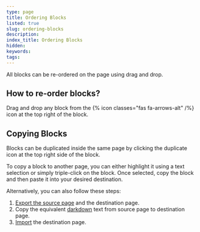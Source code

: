 ```yaml
---
type: page
title: Ordering Blocks
listed: true
slug: ordering-blocks
description: 
index_title: Ordering Blocks
hidden: 
keywords: 
tags: 
---
```



All blocks can be re-ordered on the page using drag and drop.

## How to re-order blocks?

Drag and drop any block from the {% icon classes="fas fa-arrows-alt" /%} icon at the top right of the block.

## Copying Blocks

Blocks can be duplicated inside the same page by clicking the duplicate icon at the top right side of the block.

To copy a block to another page, you can either highlight it using a text selection or simply triple-click on the block. Once selected, copy the block and then paste it into your desired destination.

Alternatively, you can also follow these steps:

1. [Export the source page](/support-center/exporting-documentation#exporting-a-page) and the destination page.
2. Copy the equivalent [darkdown](/support-center/exporting-documentation#darkdown) text from source page to destination page.
3. [Import](/support-center/importing-documentation#import-a-page-into-product) the destination page.

